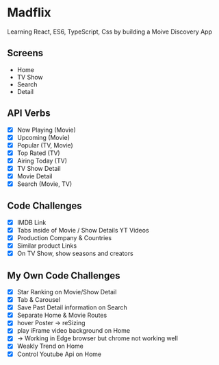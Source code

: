 # Madflix

Learning React, ES6, TypeScript, Css by building a Moive Discovery App

## Screens

- Home
- TV Show
- Search
- Detail

## API Verbs

- [x] Now Playing (Movie)
- [x] Upcoming (Movie)
- [x] Popular (TV, Movie)
- [x] Top Rated (TV)
- [x] Airing Today (TV)
- [x] TV Show Detail
- [x] Movie Detail
- [x] Search (Movie, TV)

## Code Challenges

- [x] IMDB Link
- [x] Tabs inside of Movie / Show Details YT Videos
- [x] Production Company & Countries
- [x] Similar product Links
- [x] On TV Show, show seasons and creators

## My Own Code Challenges

- [x] Star Ranking on Movie/Show Detail
- [x] Tab & Carousel
- [x] Save Past Detail information on Search
- [x] Separate Home & Movie Routes
- [x] hover Poster -> reSizing
- [x] play iFrame video background on Home
- [x] -> Working in Edge browser but chrome not working well
- [x] Weakly Trend on Home
- [x] Control Youtube Api on Home
